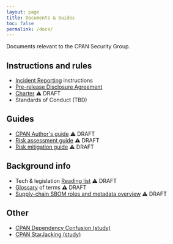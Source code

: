```yaml
---
layout: page
title: Documents & Guides
toc: false
permalink: /docs/
---
```

Documents relevant to the CPAN Security Group.

## Instructions and rules

* [Incident Reporting](report.md) instructions
* [Pre-release Disclosure Agreement](pre-release-disclosure.md)
* [Charter](charter.md) ⚠️  DRAFT
* Standards of Conduct (TBD)

## Guides

* [CPAN Author's guide](cpan-author-guide.md) ⚠️  DRAFT
* [Risk assessment guide](risk-assessment-guide.md) ⚠️  DRAFT
* [Risk mitigation guide](risk-mitigation-guide.md) ⚠️  DRAFT

## Background info

* Tech & legislation [Reading list](readinglist.md) ⚠️  DRAFT
* [Glossary](glossary.md) of terms ⚠️  DRAFT
* [Supply-chain SBOM roles and metadata overview](supplychain-sbom.md) ⚠️  DRAFT

## Other

* [CPAN Dependency Confusion (study)](cpan-dependency-confusion.md)
* [CPAN StarJacking (study)](cpan-starjacking.md)
